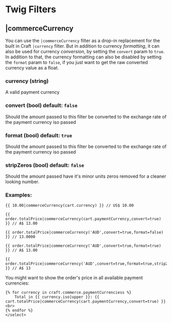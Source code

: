 # Twig Filters

## |commerceCurrency

You can use the `|commerceCurrency` filter as a drop-in replacement for the built in Craft `|currency` filter. But in addition to currency _formatting_, it can also be used for currency _conversion_, by setting the `convert` param to `true`. In addition to that, the currency formatting can also be disabled by setting the `format` param to `false`, if you just want to get the raw converted currency value as a float.

### currency (string)
A valid payment currency

### convert (bool) default: `false`
Should the amount passed to this filter be converted to the exchange rate of the payment currency iso passed

### format (bool) default: `true`
Should the amount passed to this filter be converted to the exchange rate of the payment currency iso passed

### stripZeros (bool) default: `false`
Should the amount passed have it's minor units zeros removed for a cleaner looking number.

### Examples:

```
{{ 10.00|commerceCurrency(cart.currency) }} // US$ 10.00

{{ order.totalPrice|commerceCurrency(cart.paymentCurrency,convert=true) }} // A$ 13.00

{{ order.totalPrice|commerceCurrency('AUD',convert=true,format=false) }} // 13.0000

{{ order.totalPrice|commerceCurrency('AUD',convert=true,format=true) }} // A$ 13.00

{{ order.totalPrice|commerceCurrency('AUD',convert=true,format=true,stripZeros=true) }} // A$ 13
```

You might want to show the order's price in all available payment currencies:

```twig
{% for currency in craft.commerce.paymentCurrenciess %}
    Total in {{ currency.iso|upper }}: {{ cart.totalPrice|commerceCurrency(cart.paymentCurrency,convert=true) }} <br>
{% endfor %}
</select>
```

